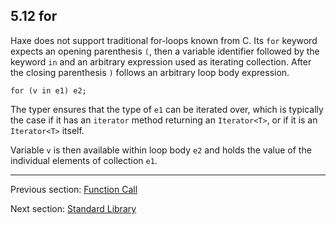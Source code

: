 ## 5.12 for

Haxe does not support traditional for-loops known from C. Its `for` keyword expects an opening parenthesis `(`, then a variable identifier followed by the keyword `in` and an arbitrary expression used as iterating collection. After the closing parenthesis `)` follows an arbitrary loop body expression.

```
for (v in e1) e2;
```

The typer ensures that the type of `e1` can be iterated over, which is typically the case if it has an `iterator` method returning an `Iterator<T>`, or if it is an `Iterator<T>` itself.

Variable `v` is then available within loop body `e2` and holds the value of the individual elements of collection `e1`.

---

Previous section: [Function Call](https://github.com/Simn/HaxeManual/tree/master/md/manual/5.8-Function_Call.md)

Next section: [Standard Library](https://github.com/Simn/HaxeManual/tree/master/md/manual/6-Standard_Library.md)
